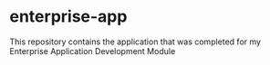 # enterprise-app
This repository contains the application that was completed for my Enterprise Application Development Module
